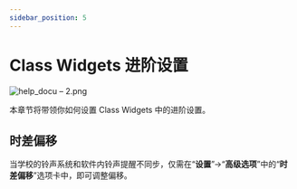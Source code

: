 ```yaml
---
sidebar_position: 5
---
```

# Class Widgets 进阶设置

![help_docu – 2.png](./help_docu_–_2.png)

本章节将带领你如何设置 Class Widgets 中的进阶设置。  
## 时差偏移  

当学校的铃声系统和软件内铃声提醒不同步，仅需在“**设置**”->“**高级选项**”中的“**时差偏移**”选项卡中，即可调整偏移。